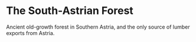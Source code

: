 # The South-Astrian Forest

Ancient old-growth forest in Southern Astria, and the only source of lumber exports from Astria.
